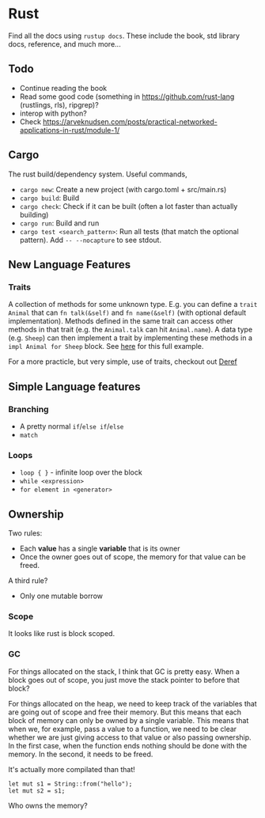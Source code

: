 # Rust

Find all the docs using `rustup docs`. These include the book, std library docs, reference, and much more...

## Todo
* Continue reading the book
* Read some good code (something in https://github.com/rust-lang (rustlings, rls), ripgrep)?
* interop with python?
* Check https://arveknudsen.com/posts/practical-networked-applications-in-rust/module-1/

## Cargo

The rust build/dependency system. Useful commands,

* `cargo new`: Create a new project (with cargo.toml + src/main.rs)
* `cargo build`: Build
* `cargo check`: Check if it can be built (often a lot faster than actually building)
* `cargo run`: Build and run
* `cargo test <search_pattern>`: Run all tests (that match the optional pattern). Add `-- --nocapture` to see stdout.

## New Language Features

### Traits

A collection of methods for some unknown type. E.g. you can define a `trait Animal` that can `fn talk(&self)` and `fn name(&self)` (with optional default implementation).
Methods defined in the same trait can access other methods in that trait (e.g. the `Animal.talk` can hit `Animal.name`).
A data type (e.g. `Sheep`) can then implement a trait by implementing these methods in a `impl Animal for Sheep` block.
See [here](https://doc.rust-lang.org/rust-by-example/trait.html) for this full example.

For a more practicle, but very simple, use of traits, checkout out [Deref](https://doc.rust-lang.org/std/ops/trait.Deref.html)

## Simple Language features

### Branching

* A pretty normal `if`/`else if`/`else`
* `match`


### Loops
* `loop { }` - infinite loop over the block
* `while <expression>`
* `for element in <generator>`


## Ownership

Two rules:
* Each **value** has a single **variable** that is its owner
* Once the owner goes out of scope, the memory for that value can be freed.

A third rule?
* Only one mutable borrow

### Scope

It looks like rust is block scoped.

### GC

For things allocated on the stack, I think that GC is pretty easy. When a block goes out of scope, you just move the stack pointer to before that block?

For things allocated on the heap, we need to keep track of the variables that are going out of scope and free their memory. But this means that each block of memory can only be owned by a single variable. This means that when we, for example, pass a value to a function, we need to be clear whether we are just giving access to that value or also passing ownership. In the first case, when the function ends nothing should be done with the memory. In the second, it needs to be freed.

It's actually more compilated than that!

```
let mut s1 = String::from("hello");
let mut s2 = s1;
```

Who owns the memory?
